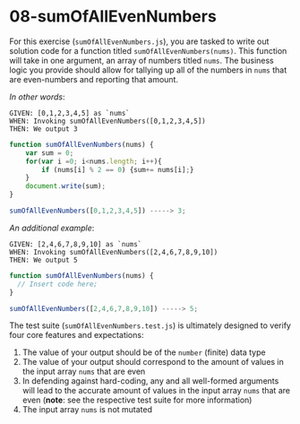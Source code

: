 # 08-sumOfAllEvenNumbers

For this exercise (`sumOfAllEvenNumbers.js`), you are tasked to write out solution code for a function titled `sumOfAllEvenNumbers(nums)`. This function will take in one argument, an array of numbers titled `nums`. The business logic you provide should allow for tallying up all of the numbers in `nums` that are even-numbers and reporting that amount.

_In other words_:

```
GIVEN: [0,1,2,3,4,5] as `nums`
WHEN: Invoking sumOfAllEvenNumbers([0,1,2,3,4,5])
THEN: We output 3
```

```js
function sumOfAllEvenNumbers(nums) {
	var sum = 0;
	for(var i =0; i<nums.length; i++){
		if (nums[i] % 2 == 0) {sum+= nums[i];}
	}
	document.write(sum);
}

sumOfAllEvenNumbers([0,1,2,3,4,5]) -----> 3;
```

_An additional example_:

```
GIVEN: [2,4,6,7,8,9,10] as `nums`
WHEN: Invoking sumOfAllEvenNumbers([2,4,6,7,8,9,10])
THEN: We output 5
```

```js
function sumOfAllEvenNumbers(nums) {
  // Insert code here;
}

sumOfAllEvenNumbers([2,4,6,7,8,9,10]) -----> 5;
```

The test suite (`sumOfAllEvenNumbers.test.js`) is ultimately designed to verify four core features and expectations:

1) The value of your output should be of the `number` (finite) data type 
2) The value of your output should correspond to the amount of values in the input array `nums` that are even
3) In defending against hard-coding, any and all well-formed arguments will lead to the accurate amount of values in the input array `nums` that are even (**note**: see the respective test suite for more information)
4) The input array `nums` is not mutated